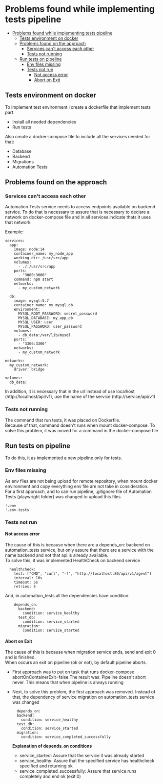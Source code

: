 # Problems found while implementing tests pipeline

- [Problems found while implementing tests pipeline](#problems-found-while-implementing-tests-pipeline)
  - [Tests environment on docker](#tests-environment-on-docker)
  - [Problems found on the approach](#problems-found-on-the-approach)
    - [Services can't access each other](#services-cant-access-each-other)
    - [Tests not running](#tests-not-running)
  - [Run tests on pipeline](#run-tests-on-pipeline)
    - [Env files missing](#env-files-missing)
    - [Tests not run](#tests-not-run)
      - [Not access error](#not-access-error)
      - [Abort on Exit](#abort-on-exit)


## Tests environment on docker

To implement test environment i create a dockerfile that implement tests part. 
- Install all needed dependencies
- Run tests  
  
Also create a docker-compose file to include all the services needed for that:
- Database
- Backend
- Migrations
- Automation Tests  

## Problems found on the approach 

### Services can't access each other
Automation Tests service needs to access endpoints available on backend service. 
To do that is necessary to assure that is necessary to declare a network on docker-compose file and in all services indicate thats it uses that network

Example:

```
services:
  app:
    image: node:14
    container_name: my_node_app
    working_dir: /usr/src/app
    volumes:
      - ./:/usr/src/app
    ports:
      - "3000:3000"
    command: npm start
    networks:
      - my_custom_network

  db:
    image: mysql:5.7
    container_name: my_mysql_db
    environment:
      MYSQL_ROOT_PASSWORD: secret_password
      MYSQL_DATABASE: my_app_db
      MYSQL_USER: user
      MYSQL_PASSWORD: user_password
    volumes:
      - db_data:/var/lib/mysql
    ports:
      - "3306:3306"
    networks:
      - my_custom_network

networks:
  my_custom_network:
    driver: bridge

volumes:
  db_data:
```
In addition, it is necessary that in the url instead of use localhost (http://localhost/api/v1), use the name of the service (http://service/api/v1) 

### Tests not running

The command that run tests, it was placed on Dockerfile.  
Because of that, command doesn't runs when mount docker-compose.
To solve this problem, it was moved for a command in the docker-compose file

## Run tests on pipeline

To do this, it as implemented a new pipeline only for tests.  

### Env files missing 
As env files are not being upload for remote repository, when mount docker environment and copy everything env file are not take in consideration.  
For a first approach, and to can run pipeline, .gitignore file of Automation Tests (playwright folder) was changed to upload this files

```
!.env
!.env.tests
```

### Tests not run 

#### Not access error

The cause of this is because when there are a depends_on: backend on automation_tests service, but only assure that there are a service with the name backend and not that api is already available.  
To solve this, it was implemented HealthCheck on backend service
```
  healthcheck:
    test: ["CMD", "curl", "-f", "http://localhost:80/api/v1/agent"]
    interval: 10s
    timeout: 5s
    retries: 5
```
And, in automation_tests all the dependencies have condition
```
    depends_on:
      backend:
        condition: service_healthy
      test_db:
        condition: service_started
      migration:
        condition: service_started
```

#### Abort on Exit

The cause of this is because when migration service ends, send and exit 0 and is finished.  
When occurs an exit on pipeline (ok or not), by default pipeline aborts.

- First approach was to put on task that runs docker-compose abortOnContainerExit=false
  The result was: 
  Pipeline doesn't abort never. This means that when pipeline is always running 

- Next, to solve this problem, the first approach was removed.
  Instead of that, the dependency of service migration on automation_tests service was changed
  ```
    depends_on:
    backend:
      condition: service_healthy
    test_db:
      condition: service_started
    migration:
      condition: service_completed_successfully
  ```
  **Explanation of depends_on conditions**
  - service_started: Assure that the service it was already started
  - service_healthy: Assure that the specified service has healthcheck specified and returning ok 
  - service_completed_successfully: Assure that service runs completely and end ok (exit 0)
  
